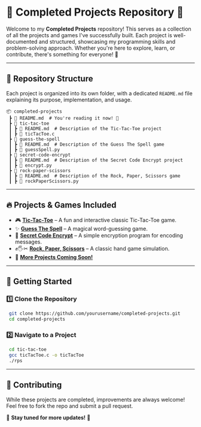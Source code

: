 # 📂 Completed Projects Repository 🚀

Welcome to my **Completed Projects** repository! This serves as a collection of all the projects and games I've successfully built. Each project is well-documented and structured, showcasing my programming skills and problem-solving approach. Whether you're here to explore, learn, or contribute, there's something for everyone! 🎉

---

## 📌 Repository Structure
Each project is organized into its own folder, with a dedicated `README.md` file explaining its purpose, implementation, and usage.

```
📦 completed-projects  
 ┣ 📄 README.md  # You're reading it now! 🎉  
 ┣ 📂 tic-tac-toe 
 ┃ ┣ 📄 README.md  # Description of the Tic-Tac-Toe project  
 ┃ ┣ 📄 ticTacToe.c  
 ┣ 📂 guess-the-spell 
 ┃ ┣ 📄 README.md  # Description of the Guess The Spell game  
 ┃ ┣ 📄 guessSpell.py  
 ┣ 📂 secret-code-encrypt  
 ┃ ┣ 📄 README.md  # Description of the Secret Code Encrypt project  
 ┃ ┣ 📄 encrypt.py  
 ┣ 📂 rock-paper-scissors 
 ┃ ┣ 📄 README.md  # Description of the Rock, Paper, Scissors game  
 ┃ ┣ 📄 rockPaperScissors.py  
```

---

## 🔥 Projects & Games Included
- 🎮 **[Tic-Tac-Toe](TicTacToe/README.md)** – A fun and interactive classic Tic-Tac-Toe game.
- ✨ **[Guess The Spell](GuessTheSpell/README.md)** – A magical word-guessing game.
- 🔐 **[Secret Code Encrypt](SecretCodeEncrypt/README.md)** – A simple encryption program for encoding messages.
- ✊🖐✂ **[Rock, Paper, Scissors](RockPaperScissors/README.md)** – A classic hand game simulation.
- 🚀 **[More Projects Coming Soon!](#)**

---

## 🚀 Getting Started
### 1️⃣ Clone the Repository
```sh
 git clone https://github.com/yourusername/completed-projects.git
 cd completed-projects
```
### 2️⃣ Navigate to a Project
```sh
 cd tic-tac-toe
 gcc ticTacToe.c -o ticTacToe
 ./rps
```

---

## 🤝 Contributing
While these projects are completed, improvements are always welcome! Feel free to fork the repo and submit a pull request.  

📌 **Stay tuned for more updates!** 🚀
